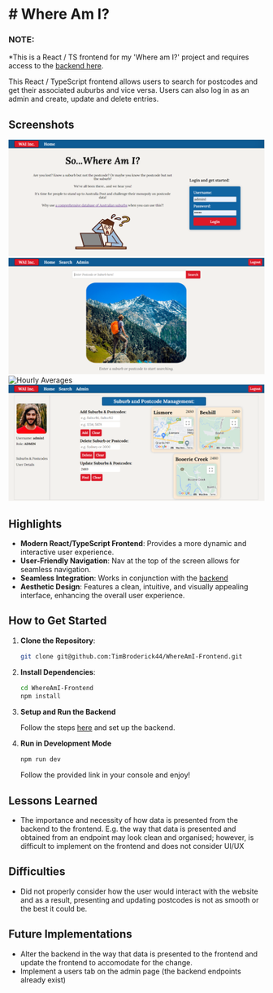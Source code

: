 # # Where Am I?

### NOTE:
*This is a React / TS frontend for my 'Where am I?' project and requires access to the [backend here](https://github.com/TimBroderick44/WhereAmI-Backend).

This React / TypeScript frontend allows users to search for postcodes and get their associated auburbs and vice versa. Users can also log in as an admin and create, update and delete entries. 

## Screenshots
![Landing Page](./src/assets/screenshots/landing.png) 
![Daily Averages](./src/assets/screenshots/search.png) 
![Hourly Averages](./src/assets/screenshots/search_results.png) 
![Loading](./src/assets/screenshots/admin.png) 


## Highlights
- **Modern React/TypeScript Frontend**: Provides a more dynamic and interactive user experience.
- **User-Friendly Navigation**: Nav at the top of the screen allows for seamless navigation.
- **Seamless Integration**: Works in conjunction with the [backend](https://github.com/TimBroderick44/WhereAmI-Backend)
- **Aesthetic Design**: Features a clean, intuitive, and visually appealing interface, enhancing the overall user experience.
  
## How to Get Started

1. **Clone the Repository**:
    ```sh
    git clone git@github.com:TimBroderick44/WhereAmI-Frontend.git
    ```
2. **Install Dependencies**:
    ```sh
    cd WhereAmI-Frontend
    npm install
    ```
3. **Setup and Run the Backend**
   
   Follow the steps [here](https://github.com/TimBroderick44/WhereAmI-Backend) and set up the backend. 

4. **Run in Development Mode**
    ```sh
    npm run dev
    ```
    Follow the provided link in your console and enjoy!

## Lessons Learned
- The importance and necessity of how data is presented from the backend to the frontend. E.g. the way that data is presented and obtained from an endpoint may look clean and organised; however, is difficult to implement on the frontend and does not consider UI/UX

## Difficulties
- Did not properly consider how the user would interact with the website and as a result, presenting and updating postcodes is not as smooth or the best it could be. 

## Future Implementations
- Alter the backend in the way that data is presented to the frontend and update the frontend to accomodate for the change. 
- Implement a users tab on the admin page (the backend endpoints already exist)
